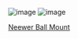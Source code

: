 ![image](https://user-images.githubusercontent.com/43324815/148665089-d2a667d6-643f-42a7-b35d-da420855d905.png)
![image](https://github.com/NightmareSyndrome/OSSM-hardware/blob/cleanup/Hardware/OSSM%20Mounting/Ball%20Head%20Mount/Assembled%20image%20with%20notes.jpg?raw=true)

[Neewer Ball Mount](https://neewer.com/products/neewer-low-profile-360-degree-rotatable-tripod-ball-head-66600303?shpxid=6bc1778d-1b95-41d1-b244-949c208eb5dc)



